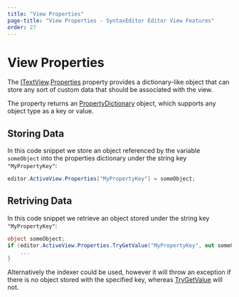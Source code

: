 ```yaml
---
title: "View Properties"
page-title: "View Properties - SyntaxEditor Editor View Features"
order: 27
---
```

# View Properties

The [ITextView](xref:@ActiproUIRoot.Controls.SyntaxEditor.ITextView).[Properties](xref:@ActiproUIRoot.Controls.SyntaxEditor.ITextView.Properties) property provides a dictionary-like object that can store any sort of custom data that should be associated with the view.

The property returns an [PropertyDictionary](xref:ActiproSoftware.Text.Utility.PropertyDictionary) object, which supports any object type as a key or value.

## Storing Data

In this code snippet we store an object referenced by the variable `someObject` into the properties dictionary under the string key `"MyPropertyKey"`:

```csharp
editor.ActiveView.Properties["MyPropertyKey"] = someObject;
```

## Retriving Data

In this code snippet we retrieve an object stored under the string key `"MyPropertyKey"`:

```csharp
object someObject;
if (editor.ActiveView.Properties.TryGetValue("MyPropertyKey", out someObject)) {
	...
}
```

Alternatively the indexer could be used, however it will throw an exception if there is no object stored with the specified key, whereas [TryGetValue](xref:ActiproSoftware.Text.Utility.PropertyDictionary.TryGetValue*) will not.

